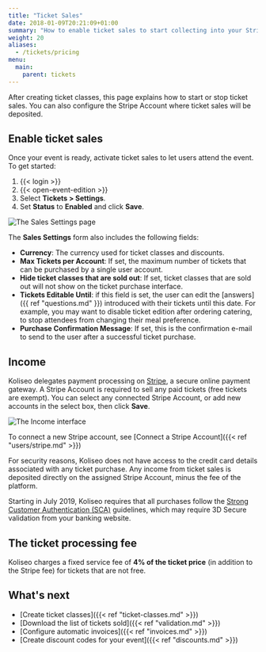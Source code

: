 ```yaml
---
title: "Ticket Sales"
date: 2018-01-09T20:21:09+01:00
summary: "How to enable ticket sales to start collecting into your Stripe Account."
weight: 20
aliases:
  - /tickets/pricing
menu:
  main:
    parent: tickets
---
```


After creating ticket classes, this page explains how to start or stop ticket sales. You can also configure the Stripe Account where ticket sales will be deposited.

## Enable ticket sales

Once your event is ready, activate ticket sales to let users attend the event. To get started:

1. {{< login >}}
1. {{< open-event-edition >}}
1. Select **Tickets > Settings**.
1. Set **Status** to **Enabled** and click **Save**.

![The Sales Settings page](/img/screenshots/events/sales-settings.avif)

The **Sales Settings** form also includes the following fields:

- **Currency**: The currency used for ticket classes and discounts.
- **Max Tickets per Account**: If set, the maximum number of tickets that can be purchased by a single user account.
- **Hide ticket classes that are sold out**: If set, ticket classes that are sold out will not show on the ticket purchase interface.
- **Tickets Editable Until**: if this field is set, the user can edit the [answers]({{ ref "questions.md" }}) introduced with their tickets until this date. For example, you may want to disable ticket edition after ordering catering, to stop attendees from changing their meal preference.
- **Purchase Confirmation Message**: If set, this is the confirmation e-mail to send to the user after a successful ticket purchase.

## Income

Koliseo delegates payment processing on [Stripe](http://stripe.com), a secure online payment gateway. A Stripe Account is required to sell any paid tickets (free tickets are exempt). You can select any connected Stripe Account, or add new accounts in the select box, then click **Save**.

![The Income interface](/img/screenshots/events/income.avif)

To connect a new Stripe account, see [Connect a Stripe Account]({{< ref "users/stripe.md" >}})

For security reasons, Koliseo does not have access to the credit card details associated with any ticket purchase. Any income from ticket sales is deposited directly on the assigned Stripe Account, minus the fee of the platform.

Starting in July 2019, Koliseo requires that all purchases follow the [Strong Customer Authentication (SCA)](https://stripe.com/docs/strong-customer-authentication) guidelines, which may require 3D Secure validation from your banking website.

## The ticket processing fee

Koliseo charges a fixed service fee of **4% of the ticket price** (in addition to the Stripe fee) for tickets that are not free.

## What's next

- [Create ticket classes]({{< ref "ticket-classes.md" >}})
- [Download the list of tickets sold]({{< ref "validation.md" >}})
- [Configure automatic invoices]({{< ref "invoices.md" >}})
- [Create discount codes for your event]({{< ref "discounts.md" >}})

